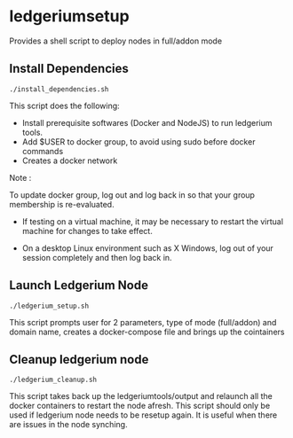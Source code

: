 # ledgeriumsetup

Provides a shell script to deploy nodes in full/addon mode

## Install Dependencies

```
./install_dependencies.sh
```
This script does the following:
* Install prerequisite softwares (Docker and NodeJS) to run ledgerium tools.
* Add $USER to docker group, to avoid using sudo before docker commands
* Creates a docker network

Note : 

To update docker group, log out and log back in so that your group membership is re-evaluated.

* If testing on a virtual machine, it may be necessary to restart the virtual machine for changes to take effect.

* On a desktop Linux environment such as X Windows, log out of your session completely and then log back in.


## Launch Ledgerium Node
```
./ledgerium_setup.sh
```
This script prompts user for 2 parameters, type of mode (full/addon) and domain name, creates a docker-compose file and brings up the cointainers

## Cleanup ledgerium node
```
./ledgerium_cleanup.sh
```
This script takes back up the ledgeriumtools/output and relaunch all the docker containers to restart the node afresh. This script should only be used if ledgerium node needs to be resetup again. It is useful when there are issues in the node synching.
